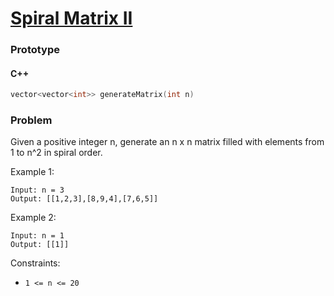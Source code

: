 # [Spiral Matrix II](https://leetcode.com/problems/spiral-matrix-ii/)

### Prototype

#### C++

```cpp
vector<vector<int>> generateMatrix(int n)
```

### Problem

Given a positive integer n, generate an n x n matrix filled with elements from 1 to n^2 in spiral order.

Example 1:
```
Input: n = 3
Output: [[1,2,3],[8,9,4],[7,6,5]]
```

Example 2:
```
Input: n = 1
Output: [[1]]
```

Constraints:
* `1 <= n <= 20`